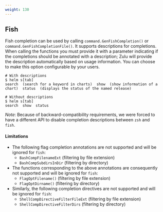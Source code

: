```yaml
---
weight: 130
---
```


## Fish

Fish completion can be used by calling `command.GenFishCompletion()` or `command.GenFishCompletionFile()`.
It supports descriptions for completions. When calling the functions you must provide it with a parameter indicating if the completions should be annotated with a description; Zulu
will provide the description automatically based on usage information.  You can choose to make this option configurable by your users.

```
# With descriptions
$ helm s[tab]
search  (search for a keyword in charts)  show  (show information of a chart)  status  (displays the status of the named release)

# Without descriptions
$ helm s[tab]
search  show  status
```
*Note*: Because of backward-compatibility requirements, we were forced to have a different API to disable completion descriptions between `zsh` and `fish`.

#### Limitations

* The following flag completion annotations are not supported and will be ignored for `fish`:
    * `BashCompFilenameExt` (filtering by file extension)
    * `BashCompSubdirsInDir` (filtering by directory)
* The functions corresponding to the above annotations are consequently not supported and will be ignored for `fish`:
    * `FlagOptFilename()` (filtering by file extension)
    * `FlagOptDirname()` (filtering by directory)
* Similarly, the following completion directives are not supported and will be ignored for `fish`:
    * `ShellCompDirectiveFilterFileExt` (filtering by file extension)
    * `ShellCompDirectiveFilterDirs` (filtering by directory)
